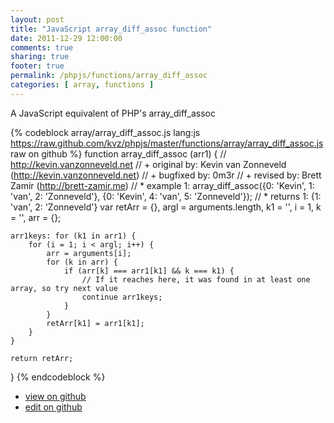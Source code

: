 ```yaml
---
layout: post
title: "JavaScript array_diff_assoc function"
date: 2011-12-29 12:00:00
comments: true
sharing: true
footer: true
permalink: /phpjs/functions/array_diff_assoc
categories: [ array, functions ]
---
```

A JavaScript equivalent of PHP's array_diff_assoc
<!-- more -->
{% codeblock array/array_diff_assoc.js lang:js https://raw.github.com/kvz/phpjs/master/functions/array/array_diff_assoc.js raw on github %}
function array_diff_assoc (arr1) {
    // http://kevin.vanzonneveld.net
    // +   original by: Kevin van Zonneveld (http://kevin.vanzonneveld.net)
    // +   bugfixed by: 0m3r
    // +    revised by: Brett Zamir (http://brett-zamir.me)
    // *     example 1: array_diff_assoc({0: 'Kevin', 1: 'van', 2: 'Zonneveld'}, {0: 'Kevin', 4: 'van', 5: 'Zonneveld'});
    // *     returns 1: {1: 'van', 2: 'Zonneveld'}
    var retArr = {},
        argl = arguments.length,
        k1 = '',
        i = 1,
        k = '',
        arr = {};

    arr1keys: for (k1 in arr1) {
        for (i = 1; i < argl; i++) {
            arr = arguments[i];
            for (k in arr) {
                if (arr[k] === arr1[k1] && k === k1) {
                    // If it reaches here, it was found in at least one array, so try next value
                    continue arr1keys;
                }
            }
            retArr[k1] = arr1[k1];
        }
    }

    return retArr;
}
{% endcodeblock %}
<ul>
 <li><a href="https://github.com/kvz/phpjs/blob/master/functions/array/array_diff_assoc.js">view on github</a></li>
 <li><a href="https://github.com/kvz/phpjs/edit/master/functions/array/array_diff_assoc.js">edit on github</a></li>
</ul>
